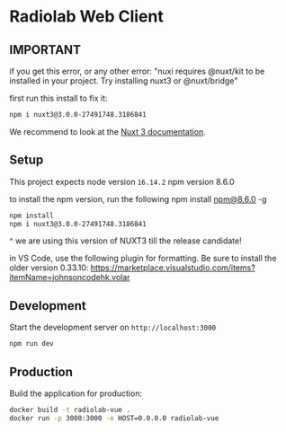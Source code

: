 # Radiolab Web Client

## IMPORTANT
if you get this error, or any other error:
"nuxi requires @nuxt/kit to be installed in your project. Try installing nuxt3 or @nuxt/bridge"

first run this install to fix it:
```bash
npm i nuxt3@3.0.0-27491748.3186841
```

We recommend to look at the [Nuxt 3 documentation](https://v3.nuxtjs.org).

## Setup

This project expects 
node version `16.14.2`
npm version 8.6.0

to install the npm version, run the following
npm install npm@8.6.0 -g

```bash
npm install
npm i nuxt3@3.0.0-27491748.3186841
```

^ we are using this version of NUXT3 till the release candidate! 

in VS Code, use the following plugin for formatting. Be sure to install the older version 0.33.10:
https://marketplace.visualstudio.com/items?itemName=johnsoncodehk.volar

## Development

Start the development server on `http://localhost:3000`

```bash
npm run dev
```

## Production

Build the application for production:

```bash
docker build -t radiolab-vue .
docker run -p 3000:3000 -e HOST=0.0.0.0 radiolab-vue
```
